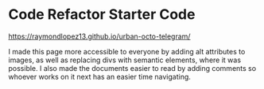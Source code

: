 # Code Refactor Starter Code
https://raymondlopez13.github.io/urban-octo-telegram/

I made this page more accessible to everyone by adding alt attributes to images, as well as replacing divs with semantic elements, where it was possible.
I also made the documents easier to read by adding comments so whoever works on it next has an easier time navigating.